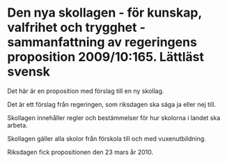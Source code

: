# Den nya skollagen - för kunskap, valfrihet och trygghet - sammanfattning av regeringens proposition 2009/10:165. Lättläst svensk

Det här är en proposition med förslag till en ny skollag.

Det är ett förslag från regeringen, som riksdagen ska säga ja eller nej till.

Skollagen innehåller regler och bestämmelser för hur skolorna i landet ska arbeta.

Skollagen gäller alla skolor från förskola till och med vuxenutbildning.

Riksdagen fick propositionen den 23 mars år 2010.
